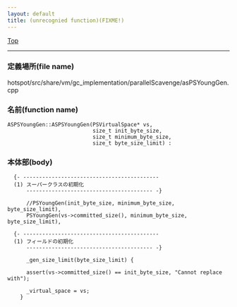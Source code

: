 ```yaml
---
layout: default
title: (unrecognied function)(FIXME!)
---
```

[Top](../index.html)

--- 
### 定義場所(file name)
hotspot/src/share/vm/gc_implementation/parallelScavenge/asPSYoungGen.cpp

### 名前(function name)
```
ASPSYoungGen::ASPSYoungGen(PSVirtualSpace* vs,
                           size_t init_byte_size,
                           size_t minimum_byte_size,
                           size_t byte_size_limit) :
```

### 本体部(body)
```
  {- -------------------------------------------
  (1) スーパークラスの初期化
      ---------------------------------------- -}

	  //PSYoungGen(init_byte_size, minimum_byte_size, byte_size_limit),
	  PSYoungGen(vs->committed_size(), minimum_byte_size, byte_size_limit),

  {- -------------------------------------------
  (1) フィールドの初期化
      ---------------------------------------- -}

	  _gen_size_limit(byte_size_limit) {
	
	  assert(vs->committed_size() == init_byte_size, "Cannot replace with");
	
	  _virtual_space = vs;
	}
	
```


